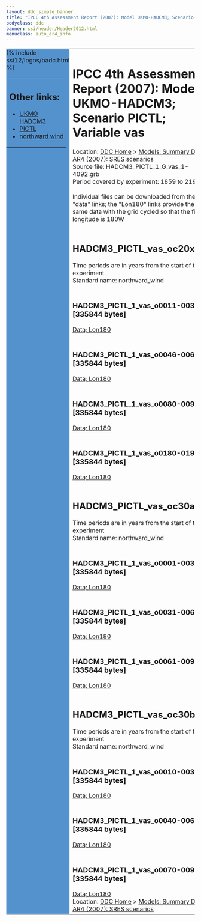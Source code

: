 ```yaml
---
layout: ddc_simple_banner
title: "IPCC 4th Assessment Report (2007): Model UKMO-HADCM3; Scenario PICTL; Variable vas"
bodyclass: ddc
banner: ssi/header/Header2012.html
menuclass: auto_ar4_info
---
```



<table width="100%" border="0" cellspacing="0" cellpadding="0" style="border-collapse: collapse;">
<tr style="margin:0;padding:0;border:0;">
<td style="margin:0;padding:0;border:0;height:1pt;width:150pt;background:#5492CD;" valign="top" >

<div id="lh-col2" class="auto_ar4_info">
<table class="menumain" bgcolor="#5492CD" cellspacing="0" width="100%" border="0">
<tr><td>
<h2> Other links:</h2>
<ul>
<li><a href="/auto/ar4/model-UKMO-HADCM3.html">UKMO<br/>HADCM3</a></li>
<li><a href="/auto/ar4/scenario-PICTL.html">PICTL</a></li>
<li><a href="/auto/ar4/var-northward_wind.html">northward wind</a></li>
</ul>
</td></tr>
{% include ssi12/logos/badc.html %}
</table>
</div>
</td>
<td><h1>IPCC 4th Assessment Report (2007): Model UKMO-HADCM3; Scenario PICTL; Variable vas</h1>

<!-- Breadcrumb1 -->
<div id="breadcrumb1" align="left">
Location: <a href="/index.html">DDC Home</a> > <a href="/sim/gcm_clim/">Models: Summary Data</a>
> <a href="/sim/gcm_clim/SRES_AR4/index.html">AR4 (2007): SRES scenarios</a>
</div>
<!-- End of Breadcrumb1 -->Source file: HADCM3_PICTL_1_G_vas_1-4092.grb
<br/>
Period covered by experiment: 1859 to 2199<br/>
<br/>Individual files can be downloaded from the "data" links; the "Lon180" links provide the same data
         with the grid cycled so that the first longitude is 180W<br/>
<br/><h2>HADCM3_PICTL_vas_oc20x.tar</h2>
Time periods are in years from the start of the experiment<br/>
Standard name: northward_wind<br>
<br/><h3>HADCM3_PICTL_1_vas_o0011-0030.nc [335844 bytes]</h3>
<a href="/cgi-bin/downl/ar4_nc/vas/HADCM3_PICTL_1_vas_o0011-0030.nc">Data; </a><a href="/cgi-bin/downl/ar4_nc/vas/HADCM3_PICTL_1_vas_o0011-0030.cyto180.nc"> Lon180</a><br/>
<br/><h3>HADCM3_PICTL_1_vas_o0046-0065.nc [335844 bytes]</h3>
<a href="/cgi-bin/downl/ar4_nc/vas/HADCM3_PICTL_1_vas_o0046-0065.nc">Data; </a><a href="/cgi-bin/downl/ar4_nc/vas/HADCM3_PICTL_1_vas_o0046-0065.cyto180.nc"> Lon180</a><br/>
<br/><h3>HADCM3_PICTL_1_vas_o0080-0099.nc [335844 bytes]</h3>
<a href="/cgi-bin/downl/ar4_nc/vas/HADCM3_PICTL_1_vas_o0080-0099.nc">Data; </a><a href="/cgi-bin/downl/ar4_nc/vas/HADCM3_PICTL_1_vas_o0080-0099.cyto180.nc"> Lon180</a><br/>
<br/><h3>HADCM3_PICTL_1_vas_o0180-0199.nc [335844 bytes]</h3>
<a href="/cgi-bin/downl/ar4_nc/vas/HADCM3_PICTL_1_vas_o0180-0199.nc">Data; </a><a href="/cgi-bin/downl/ar4_nc/vas/HADCM3_PICTL_1_vas_o0180-0199.cyto180.nc"> Lon180</a><br/>
<br/><h2>HADCM3_PICTL_vas_oc30a.tar</h2>
Time periods are in years from the start of the experiment<br/>
Standard name: northward_wind<br>
<br/><h3>HADCM3_PICTL_1_vas_o0001-0030.nc [335844 bytes]</h3>
<a href="/cgi-bin/downl/ar4_nc/vas/HADCM3_PICTL_1_vas_o0001-0030.nc">Data; </a><a href="/cgi-bin/downl/ar4_nc/vas/HADCM3_PICTL_1_vas_o0001-0030.cyto180.nc"> Lon180</a><br/>
<br/><h3>HADCM3_PICTL_1_vas_o0031-0060.nc [335844 bytes]</h3>
<a href="/cgi-bin/downl/ar4_nc/vas/HADCM3_PICTL_1_vas_o0031-0060.nc">Data; </a><a href="/cgi-bin/downl/ar4_nc/vas/HADCM3_PICTL_1_vas_o0031-0060.cyto180.nc"> Lon180</a><br/>
<br/><h3>HADCM3_PICTL_1_vas_o0061-0090.nc [335844 bytes]</h3>
<a href="/cgi-bin/downl/ar4_nc/vas/HADCM3_PICTL_1_vas_o0061-0090.nc">Data; </a><a href="/cgi-bin/downl/ar4_nc/vas/HADCM3_PICTL_1_vas_o0061-0090.cyto180.nc"> Lon180</a><br/>
<br/><h2>HADCM3_PICTL_vas_oc30b.tar</h2>
Time periods are in years from the start of the experiment<br/>
Standard name: northward_wind<br>
<br/><h3>HADCM3_PICTL_1_vas_o0010-0039.nc [335844 bytes]</h3>
<a href="/cgi-bin/downl/ar4_nc/vas/HADCM3_PICTL_1_vas_o0010-0039.nc">Data; </a><a href="/cgi-bin/downl/ar4_nc/vas/HADCM3_PICTL_1_vas_o0010-0039.cyto180.nc"> Lon180</a><br/>
<br/><h3>HADCM3_PICTL_1_vas_o0040-0069.nc [335844 bytes]</h3>
<a href="/cgi-bin/downl/ar4_nc/vas/HADCM3_PICTL_1_vas_o0040-0069.nc">Data; </a><a href="/cgi-bin/downl/ar4_nc/vas/HADCM3_PICTL_1_vas_o0040-0069.cyto180.nc"> Lon180</a><br/>
<br/><h3>HADCM3_PICTL_1_vas_o0070-0099.nc [335844 bytes]</h3>
<a href="/cgi-bin/downl/ar4_nc/vas/HADCM3_PICTL_1_vas_o0070-0099.nc">Data; </a><a href="/cgi-bin/downl/ar4_nc/vas/HADCM3_PICTL_1_vas_o0070-0099.cyto180.nc"> Lon180</a><br/>
<!-- Breadcrumb2 -->
<div id="breadcrumb2" align="left">
Location: <a href="/index.html">DDC Home</a> > <a href="/sim/gcm_clim/">Models: Summary Data</a>
> <a href="/sim/gcm_clim/SRES_AR4/index.html">AR4 (2007): SRES scenarios</a>
</div>
<!-- End of Breadcrumb2 --></td></tr></table>
